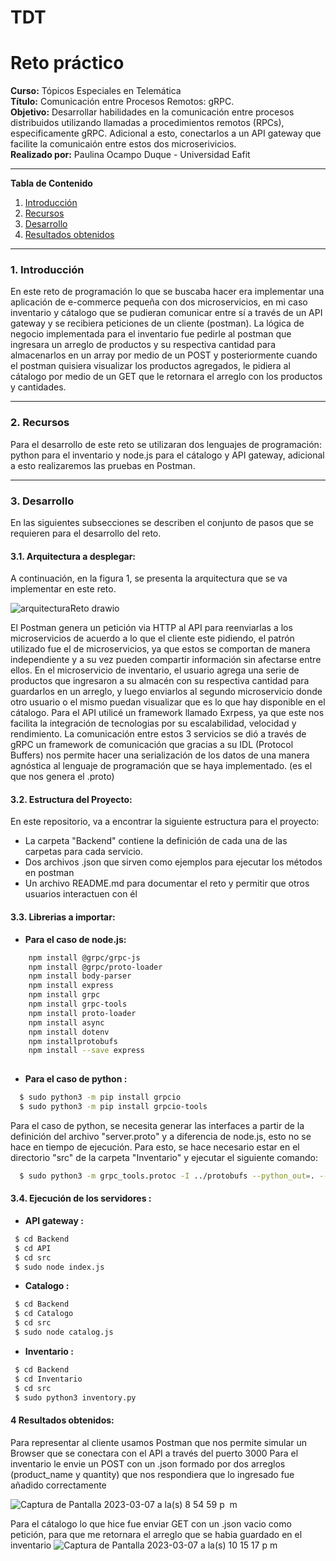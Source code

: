 # TDT
# **Reto práctico**

**Curso:** Tópicos Especiales en Telemática <br>
**Título:** Comunicación entre Procesos Remotos: gRPC.<br>
**Objetivo:** Desarrollar habilidades en la comunicación entre procesos distribuidos utilizando llamadas a procedimientos remotos (RPCs), especificamente gRPC. Adicional a esto, conectarlos a un API gateway que facilite la comunicaión entre estos dos microserivicios.<br>
**Realizado por:** Paulina Ocampo Duque - Universidad Eafit

*******

**Tabla de Contenido**

1. [Introducción](#introduction)
2. [Recursos](#resources)
3. [Desarrollo](#development) 
4. [Resultados obtenidos](#resultados) <br>

*******

<div id='introduction'/> 

### **1. Introducción**

En este reto de programación lo que se buscaba hacer era implementar una aplicación de e-commerce pequeña con dos microservicios, en mi caso inventario y cátalogo que se pudieran comunicar entre sí a través de un API gateway y se recibiera peticiones de un cliente (postman). La lógica de negocio implementada para el inventario fue pedirle al postman que ingresara un arreglo de productos y su respectiva cantidad para almacenarlos en un array por medio de un POST y posteriormente cuando el postman quisiera visualizar los productos agregados, le pidiera al cátalogo por medio de un GET que le retornara el arreglo con los productos y cantidades.

*******

<div id='resources'/> 

### **2. Recursos**

Para el desarrollo de este reto se utilizaran dos lenguajes de programación: python para el inventario y node.js para el cátalogo y API gateway, adicional a esto realizaremos las pruebas en Postman.

*******

<div id='development'/>  

### **3. Desarrollo**

En las siguientes subsecciones se describen el conjunto de pasos que se requieren para el desarrollo del reto.

#### **3.1. Arquitectura a desplegar:**

A continuación, en la figura 1, se presenta la arquitectura que se va implementar en este reto. 

![arquitecturaReto drawio](https://user-images.githubusercontent.com/68925248/223618258-59d4036c-5e61-4a4d-b2d9-78f4afc1b1ac.png)

El Postman genera un petición via HTTP al API para reenviarlas a los microservicios de acuerdo a lo que el cliente este pidiendo, el patrón utilizado fue el de microservicios, ya que estos se comportan de manera independiente y a su vez pueden compartir información sin afectarse entre ellos.
En el microservicio de inventario, el usuario agrega una serie de productos que ingresaron a su almacén con su respectiva cantidad para guardarlos en un arreglo, y luego enviarlos al segundo microservicio donde otro usuario o el mismo puedan visualizar que es lo que hay disponible en el cátalogo.
Para el API utilicé un framework llamado Exrpess, ya que este nos facilita la integración de tecnologias por su escalabilidad, velocidad y rendimiento.
La comunicación entre estos 3 servicios se dió a través de gRPC un framework de comunicación que gracias a su IDL (Protocol Buffers) nos permite hacer una serialización de los datos de una manera agnóstica al lenguaje de programación que se haya implementado. (es el que nos genera el .proto)


#### **3.2. Estructura del Proyecto:**

En este repositorio, va a encontrar la siguiente estructura para el proyecto:
* La carpeta "Backend" contiene la definición de cada una de las carpetas para cada servicio.
* Dos archivos .json que sirven como ejemplos para ejecutar los métodos en postman
* Un archivo README.md para documentar el reto y permitir que otros usuarios interactuen con él

#### **3.3. Librerias a importar:**

* **Para el caso de node.js:**

```sh
    npm install @grpc/grpc-js
    npm install @grpc/proto-loader
    npm install body-parser
    npm install express
    npm install grpc
    npm install grpc-tools
    npm install proto-loader
    npm install async
    npm install dotenv
    npm installprotobufs
    npm install --save express
    
```
 * **Para el caso de python :**

```sh
  $ sudo python3 -m pip install grpcio
  $ sudo python3 -m pip install grpcio-tools
 ```

Para el caso de python, se necesita generar las interfaces a partir de la definición del archivo "server.proto" y a diferencia de node.js, esto no se hace en tiempo de ejecución. Para esto, se hace necesario estar en el directorio "src" de la carpeta "Inventario" y ejecutar el siguiente comando:

```sh
  $ sudo python3 -m grpc_tools.protoc -I ../protobufs --python_out=. --pyi_out=. --grpc_python_out=. ../protobufs/server.proto
```
#### **3.4. Ejecución de los servidores :**

 * **API gateway :**
```sh
 $ cd Backend
 $ cd API
 $ cd src
 $ sudo node index.js
 ```
  
  * **Catalogo :**
```sh
 $ cd Backend
 $ cd Catalogo
 $ cd src
 $ sudo node catalog.js
```

  * **Inventario :**
```sh
 $ cd Backend
 $ cd Inventario
 $ cd src
 $ sudo python3 inventory.py
```
<div id='resultados'/> 

#### **4 Resultados obtenidos:**

Para representar al cliente usamos Postman que nos permite simular un Browser que se conectara con el API a través del puerto 3000
Para el inventario le envie un POST con un .json formado por dos arreglos (product_name y quantity) que nos respondiera que lo ingresado fue añadido correctamente 

![Captura de Pantalla 2023-03-07 a la(s) 8 54 59 p  m](https://user-images.githubusercontent.com/68925248/223622902-d8137511-91b9-495a-83f8-ae1c8408afde.png)

Para el cátalogo lo que hice fue enviar GET con un .json vacio como petición, para que me retornara el arreglo que se habia guardado en el inventario
![Captura de Pantalla 2023-03-07 a la(s) 10 15 17 p  m](https://user-images.githubusercontent.com/68925248/223623179-2f1a2499-2495-4b56-afcb-3824153fdc57.png)


